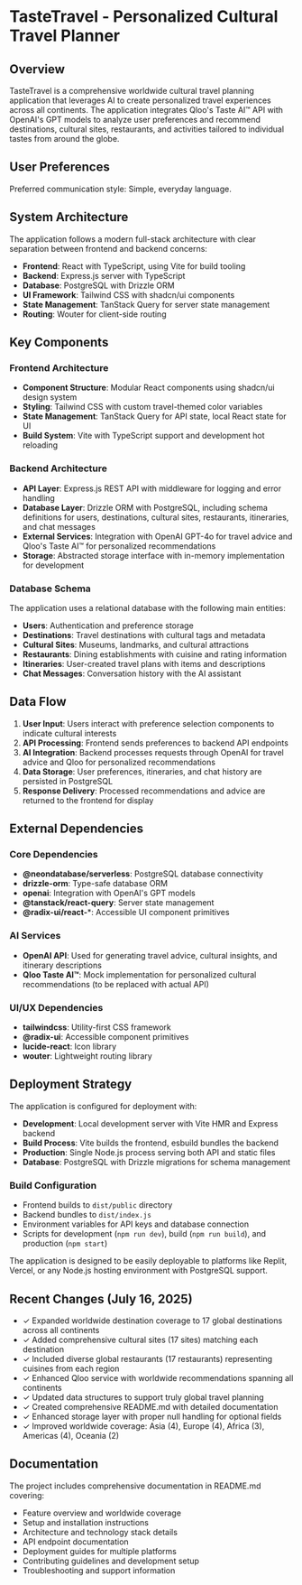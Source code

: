 # TasteTravel - Personalized Cultural Travel Planner

## Overview

TasteTravel is a comprehensive worldwide cultural travel planning application that leverages AI to create personalized travel experiences across all continents. The application integrates Qloo's Taste AI™ API with OpenAI's GPT models to analyze user preferences and recommend destinations, cultural sites, restaurants, and activities tailored to individual tastes from around the globe.

## User Preferences

Preferred communication style: Simple, everyday language.

## System Architecture

The application follows a modern full-stack architecture with clear separation between frontend and backend concerns:

- **Frontend**: React with TypeScript, using Vite for build tooling
- **Backend**: Express.js server with TypeScript
- **Database**: PostgreSQL with Drizzle ORM
- **UI Framework**: Tailwind CSS with shadcn/ui components
- **State Management**: TanStack Query for server state management
- **Routing**: Wouter for client-side routing

## Key Components

### Frontend Architecture
- **Component Structure**: Modular React components using shadcn/ui design system
- **Styling**: Tailwind CSS with custom travel-themed color variables
- **State Management**: TanStack Query for API state, local React state for UI
- **Build System**: Vite with TypeScript support and development hot reloading

### Backend Architecture
- **API Layer**: Express.js REST API with middleware for logging and error handling
- **Database Layer**: Drizzle ORM with PostgreSQL, including schema definitions for users, destinations, cultural sites, restaurants, itineraries, and chat messages
- **External Services**: Integration with OpenAI GPT-4o for travel advice and Qloo's Taste AI™ for personalized recommendations
- **Storage**: Abstracted storage interface with in-memory implementation for development

### Database Schema
The application uses a relational database with the following main entities:
- **Users**: Authentication and preference storage
- **Destinations**: Travel destinations with cultural tags and metadata
- **Cultural Sites**: Museums, landmarks, and cultural attractions
- **Restaurants**: Dining establishments with cuisine and rating information
- **Itineraries**: User-created travel plans with items and descriptions
- **Chat Messages**: Conversation history with the AI assistant

## Data Flow

1. **User Input**: Users interact with preference selection components to indicate cultural interests
2. **API Processing**: Frontend sends preferences to backend API endpoints
3. **AI Integration**: Backend processes requests through OpenAI for travel advice and Qloo for personalized recommendations
4. **Data Storage**: User preferences, itineraries, and chat history are persisted in PostgreSQL
5. **Response Delivery**: Processed recommendations and advice are returned to the frontend for display

## External Dependencies

### Core Dependencies
- **@neondatabase/serverless**: PostgreSQL database connectivity
- **drizzle-orm**: Type-safe database ORM
- **openai**: Integration with OpenAI's GPT models
- **@tanstack/react-query**: Server state management
- **@radix-ui/react-***: Accessible UI component primitives

### AI Services
- **OpenAI API**: Used for generating travel advice, cultural insights, and itinerary descriptions
- **Qloo Taste AI™**: Mock implementation for personalized cultural recommendations (to be replaced with actual API)

### UI/UX Dependencies
- **tailwindcss**: Utility-first CSS framework
- **@radix-ui**: Accessible component primitives
- **lucide-react**: Icon library
- **wouter**: Lightweight routing library

## Deployment Strategy

The application is configured for deployment with:
- **Development**: Local development server with Vite HMR and Express backend
- **Build Process**: Vite builds the frontend, esbuild bundles the backend
- **Production**: Single Node.js process serving both API and static files
- **Database**: PostgreSQL with Drizzle migrations for schema management

### Build Configuration
- Frontend builds to `dist/public` directory
- Backend bundles to `dist/index.js`
- Environment variables for API keys and database connection
- Scripts for development (`npm run dev`), build (`npm run build`), and production (`npm start`)

The application is designed to be easily deployable to platforms like Replit, Vercel, or any Node.js hosting environment with PostgreSQL support.

## Recent Changes (July 16, 2025)

- ✓ Expanded worldwide destination coverage to 17 global destinations across all continents
- ✓ Added comprehensive cultural sites (17 sites) matching each destination
- ✓ Included diverse global restaurants (17 restaurants) representing cuisines from each region
- ✓ Enhanced Qloo service with worldwide recommendations spanning all continents
- ✓ Updated data structures to support truly global travel planning
- ✓ Created comprehensive README.md with detailed documentation
- ✓ Enhanced storage layer with proper null handling for optional fields
- ✓ Improved worldwide coverage: Asia (4), Europe (4), Africa (3), Americas (4), Oceania (2)

## Documentation

The project includes comprehensive documentation in README.md covering:
- Feature overview and worldwide coverage
- Setup and installation instructions
- Architecture and technology stack details
- API endpoint documentation
- Deployment guides for multiple platforms
- Contributing guidelines and development setup
- Troubleshooting and support information